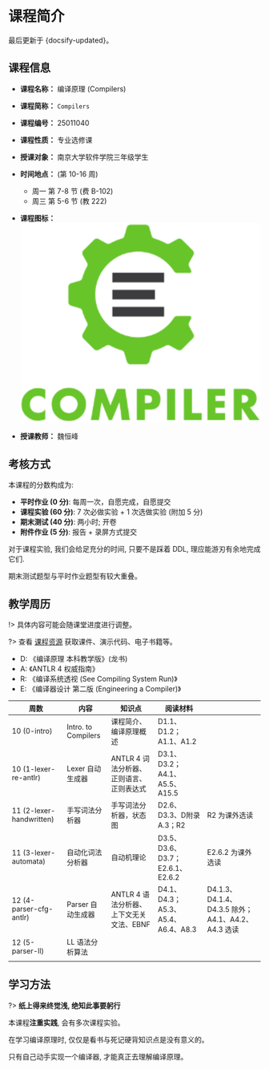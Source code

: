 # 课程简介

最后更新于 {docsify-updated}。

## 课程信息

- **课程名称：** 编译原理 (Compilers)

- **课程简称：** `Compilers`

- **课程编号：** $25011040$

- **课程性质：** 专业选修课

- **授课对象：** 南京大学软件学院三年级学生

- **时间地点：** (第 10-16 周)
  - 周一 第 7-8 节 (费 B-102)
  - 周三 第 5-6 节 (教 222)

- **课程图标：** ![Compiler](.assets/images/Compiler.svg ':size=15%')

- **授课教师：** 魏恒峰

## 考核方式

本课程的分数构成为:

- **平时作业 (0 分)**: 每周一次，自愿完成，自愿提交
- **课程实验 (60 分)**: 7 次必做实验 + 1 次选做实验 (附加 5 分)
- **期末测试 (40 分)**: 两小时; 开卷
- **附件作业 (5 分)**: 报告 + 录屏方式提交

对于课程实验, 我们会给足充分的时间, 只要不是踩着 DDL,
理应能游刃有余地完成它们.

期末测试题型与平时作业题型有较大重叠。

## 教学周历

!> 具体内容可能会随课堂进度进行调整。

?> 查看 [课程资源](resources) 获取课件、演示代码、电子书籍等。

- D: 《编译原理 本科教学版》(龙书)
- A: 《ANTLR 4 权威指南》
- R: 《编译系统透视 (See Compiling System Run)》
- E: 《编译器设计 第二版 (Engineering a Compiler)》

<!-- A4.5、A12 -->

| 周数 | 内容 | 知识点 | 阅读材料 | |
| ----- | ----- | ----- | ----- | ----- |
| 10 (0-intro) | Intro. to Compilers | 课程简介、 编译原理概述 | D1.1、D1.2；A1.1、A1.2 | |
| 10 (1-lexer-re-antlr) | Lexer 自动生成器 | ANTLR 4 词法分析器、正则语言、正则表达式 | D3.1、D3.2；A4.1、A5.5、A15.5 | |
| 11 (2-lexer-handwritten) | 手写词法分析器 | 手写词法分析器，状态图 | D2.6、D3.3、D附录A.3；R2 | R2 为课外选读 |
| 11 (3-lexer-automata) | 自动化词法分析器 | 自动机理论 | D3.5、D3.6、D3.7；E2.6.1、E2.6.2 | E2.6.2 为课外选读 |
| 12 (4-parser-cfg-antlr) | Parser 自动生成器 | ANTLR 4 语法分析器、上下文无关文法、EBNF | D4.1、D4.3；A5.3、A5.4、A6.4、A8.3 |D4.1.3、D4.1.4、D4.3.5 除外；A4.1、A4.2、A4.3 选读 |
| 12 (5-parser-ll) | LL 语法分析算法 | | | |
| | | | | |


## 学习方法

?> **纸上得来终觉浅, 绝知此事要躬行**

本课程**注重实践**, 会有多次课程实验。

在学习编译原理时, 仅仅是看书与死记硬背知识点是没有意义的。

只有自己动手实现一个编译器, 才能真正去理解编译原理。